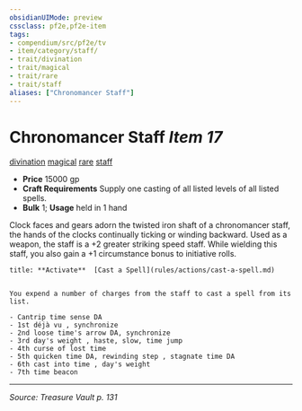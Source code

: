 ```yaml
---
obsidianUIMode: preview
cssclass: pf2e,pf2e-item
tags:
- compendium/src/pf2e/tv
- item/category/staff/
- trait/divination
- trait/magical
- trait/rare
- trait/staff
aliases: ["Chronomancer Staff"]
---
```

# Chronomancer Staff *Item 17*  
[divination](divination.md "Divination School Trait")  [magical](magical.md "Magical Item Trait")  [rare](rare.md "Rare Rarity Trait")  [staff](Reference/Rules/Traits/staff.md "Staff Item Trait")  

- **Price** 15000 gp
- **Craft Requirements** Supply one casting of all listed levels of all listed spells.
- **Bulk** 1; **Usage** held in 1 hand

Clock faces and gears adorn the twisted iron shaft of a chronomancer staff, the hands of the clocks continually ticking or winding backward. Used as a weapon, the staff is a +2 greater striking speed staff. While wielding this staff, you also gain a +1 circumstance bonus to initiative rolls.

```ad-embed-ability
title: **Activate**  [Cast a Spell](rules/actions/cast-a-spell.md)


You expend a number of charges from the staff to cast a spell from its list.

- Cantrip time sense DA
- 1st déjà vu , synchronize
- 2nd loose time's arrow DA, synchronize
- 3rd day's weight , haste, slow, time jump
- 4th curse of lost time
- 5th quicken time DA, rewinding step , stagnate time DA
- 6th cast into time , day's weight
- 7th time beacon
```


---
*Source: Treasure Vault p. 131*